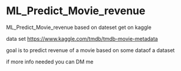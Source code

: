 # ML_Predict_Movie_revenue
ML_Predict_Movie_revenue based on dateset get on kaggle

data set https://www.kaggle.com/tmdb/tmdb-movie-metadata

goal is to predict revenue of a movie based on some dataof a dataset

if more info needed you can DM me
